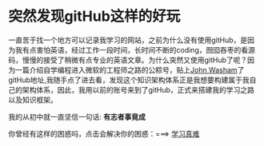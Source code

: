 # 突然发现gitHub这样的好玩

  一直苦于找一个地方可以记录我学习的网站，之前为什么没有使用gitHub，是因为我有点害怕英语，经过工作一段时间，长时间不断的coding，囫囵吞枣的看源码，慢慢的接受了稍微有点专业的英语文章。为什么突然又使用gitHub了呢？因为一篇介绍自学编程进入微软的工程师之路的公粽号，贴上[John Washam](https://github.com/jwasham/coding-interview-university)了gitHub地址,我随手点了进去看，发现这个知识架构体系正是我想要构建属于我自己的架构体系，因此，我用以前的账号来到了gitHub，正式来搭建我的学习之路以及知识框架。

我的从初中就一直坚信一句话: **有志者事竟成**

你曾经有这样的困惑吗，点击会解决你的困惑：===> [学习真难](https://www.baidu.com/)

